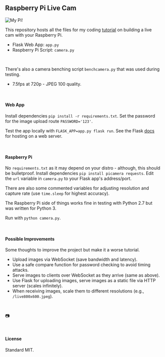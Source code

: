 ## Raspberry Pi Live Cam

![My Pi!](https://github.com/healeycodes/Raspberry-Pi-Live-Cam/blob/master/my-pi-320.png)

This repository hosts all the files for my coding [tutorial](https://healeycodes.github.io/python/raspberrypi/beginners/webdev/2019/03/15/raspberry-pi-live-cam.html) on building a live cam with your Raspberry Pi.

- Flask Web App: `app.py`
- Raspberry Pi Script: `camera.py`

<br>

There's also a camera benching script `benchcamera.py` that was used during testing.

- 7.5fps at 720p - JPEG 100 quality.

<br>

#### Web App

Install dependencies `pip install -r requirements.txt`. Set the password for the image upload route `PASSWORD='123'`.

Test the app locally with `FLASK_APP=app.py flask run`. See the Flask [docs](http://flask.pocoo.org/) for hosting on a web server.

<br>

#### Raspberry Pi

No `requirements.txt` as it may depend on your distro - although, this should be bulletproof. Install dependencies `pip install picamera requests`. Edit the `url` variable in `camera.py` to your Flask app's address/port.

There are also some commented variables for adjusting resolution and capture rate (use `time.sleep` for highest accuracy).

The Raspberry Pi side of things works fine in testing with Python 2.7 but was written for Python 3.

Run with `python camera.py`. 

<br>

#### Possible Improvements

Some thoughts to improve the project but make it a worse tutorial.

- Upload images via WebSocket (save bandwidth and latency).
- Use a safe compare function for password checking to avoid timing attacks.
- Serve images to clients over WebSocket as they arrive (same as above).
- Use Flask for uploading images, serve images as a static file via HTTP server (scales infinitely).
- When receiving images, scale them to different resolutions (e.g., `/live800x600.jpeg`).

<br>

📷

<br>

#### License

Standard MIT.
